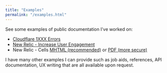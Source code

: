 ```yaml
---
title: "Examples"
permalink: "/examples.html"
---
```


See some examples of public documentation I've worked on:

- [Cloudflare 1XXX Errors](https://developers.cloudflare.com/support/troubleshooting/cloudflare-errors/troubleshooting-cloudflare-1xxx-errors/)
- [New Relic - Increase User Engagement](https://docs.newrelic.com/docs/website-performance-monitoring/increase-user-engagement/)
- New Relic - Cells [MHTML (recommended)](/assets/docs/cells-new-relic.mhtml) or [PDF (more secure)](/assets/docs/cells-new-relic.pdf)

I have many other examples I can provide such as job aids, references, API documentation, UX writing that are all available upon request.
